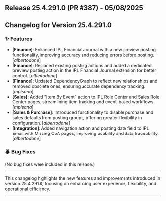 ## Release 25.4.291.0 (PR #387) - 05/08/2025
## Changelog for Version 25.4.291.0

### ✨ Features

- **[Finance]**: Enhanced IPL Financial Journal with a new preview posting functionality, improving accuracy and reducing errors before posting. [*albertodone*]
- **[Finance]**: Replaced existing posting actions and added a dedicated preview posting action in the IPL Financial Journal extension for better control. [*albertodone*]
- **[Finance]**: Updated DependencyGraph to reflect new relationships and removed obsolete ones, ensuring accurate dependency tracking. [*mpisana*]
- **[Sales]**: Added "Item By Event" action to IPL Role Center and Sales Role Center pages, streamlining item tracking and event-based workflows. [*mpisana*]
- **[Sales & Purchase]**: Introduced functionality to disable purchase and sales defaults from posting groups, offering greater flexibility in configuration. [*albertodone*]
- **[Integration]**: Added navigation action and posting date field to IPL Email with Missing CoA pages, improving usability and data traceability. [*albertodone*]

### 🪲 Bug Fixes

(No bug fixes were included in this release.)

---
This changelog highlights the new features and improvements introduced in version 25.4.291.0, focusing on enhancing user experience, flexibility, and operational efficiency.

---

